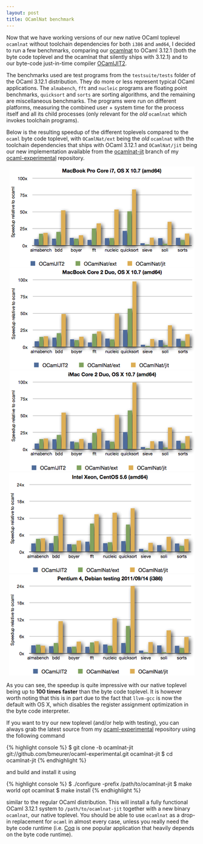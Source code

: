 ```yaml
---
layout: post
title: OCamlNat benchmark
---
```


Now that we have working versions of our new native OCaml toplevel `ocamlnat` without toolchain dependencies for both `i386` and `amd64`, I decided to run a few benchmarks, comparing our [ocamlnat](https://github.com/bmeurer/ocaml-experimental/tree/ocamlnat-jit) to OCaml 3.12.1 (both the byte code toplevel and the ocamlnat that silently ships with 3.12.1) and to our byte-code just-in-time compiler [OCamlJIT2](https://github.com/bmeurer/ocamljit2).

The benchmarks used are test programs from the `testsuite/tests` folder of the OCaml 3.12.1 distribution. They do more or less represent typical OCaml applications. The `almabench`, `fft` and `nucleic` programs are floating point benchmarks, `quicksort` and `sorts` are sorting algorithms, and the remaining are miscellaneous benchmarks. The programs were run on different platforms, measuring the combined user + system time for the process itself and all its child processes (only relevant for the *old* `ocamlnat` which invokes toolchain programs).

Below is the resulting speedup of the different toplevels compared to the `ocaml` byte code toplevel, with `OCamlNat/ext` being the *old* `ocamlnat` with the toolchain dependencies that ships with OCaml 3.12.1 and `OCamlNat/jit` being our new implementation available from the [ocamlnat-jit](https://github.com/bmeurer/ocaml-experimental/tree/ocamlnat-jit) branch of my [ocaml-experimental](https://github.com/bmeurer/ocaml-experimental) repository.

<center><a href="/images/2011/ocamlnat-benchmark-20110914.pdf"><img src="/images/2011/ocamlnat-benchmark-20110914-coruscant.png" /></a></center>

<center><a href="/images/2011/ocamlnat-benchmark-20110914.pdf"><img src="/images/2011/ocamlnat-benchmark-20110914-bespin.png" /></a></center>

<center><a href="/images/2011/ocamlnat-benchmark-20110914.pdf"><img src="/images/2011/ocamlnat-benchmark-20110914-imac.png" /></a></center>

<center><a href="/images/2011/ocamlnat-benchmark-20110914.pdf"><img src="/images/2011/ocamlnat-benchmark-20110914-vcs.png" /></a></center>

<center><a href="/images/2011/ocamlnat-benchmark-20110914.pdf"><img src="/images/2011/ocamlnat-benchmark-20110914-echobase.png" /></a></center>

As you can see, the speedup is quite impressive with our native toplevel being up to **100 times faster** than the byte code toplevel. It is however worth noting that this is in part due to the fact that `llvm-gcc` is now the default with OS X, which disables the register assignment optimization in the byte code interpreter.

If you want to try our new toplevel (and/or help with testing), you can always grab the latest source from my [ocaml-experimental](https://github.com/bmeurer/ocaml-experimental) repository using the following command

{% highlight console %}
$ git clone -b ocamlnat-jit git://github.com/bmeurer/ocaml-experimental.git ocamlnat-jit
$ cd ocamlnat-jit
{% endhighlight %}

and build and install it using

{% highlight console %}
$ ./configure -prefix /path/to/ocamlnat-jit
$ make world opt ocamlnat
$ make install
{% endhighlight %}

similar to the regular OCaml distribution. This will install a fully functional OCaml 3.12.1 system to `/path/to/ocamlnat-jit` together with a new binary `ocamlnat`, our native toplevel. You should be able to use `ocamlnat` as a drop-in replacement for `ocaml` in almost every case, unless you really need the byte code runtime (i.e. [Coq](http://coq.inria.fr) is one popular application that heavily depends on the byte code runtime).

